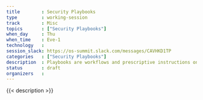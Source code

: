 ```yaml
---
title        : Security Playbooks
type         : working-session
track        : Misc
topics       : ["Security Playbooks"]
when_day     : Thu
when_time    : Eve-1
technology   :
session_slack: https://os-summit.slack.com/messages/CAVHKD1TP
categories   : ["Security Playbooks"]
description  : Playbooks are workflows and prescriptive instructions on how to handle specific Security activities or incidents.
status       : draft
organizers   :
---
```


{{< description >}}
